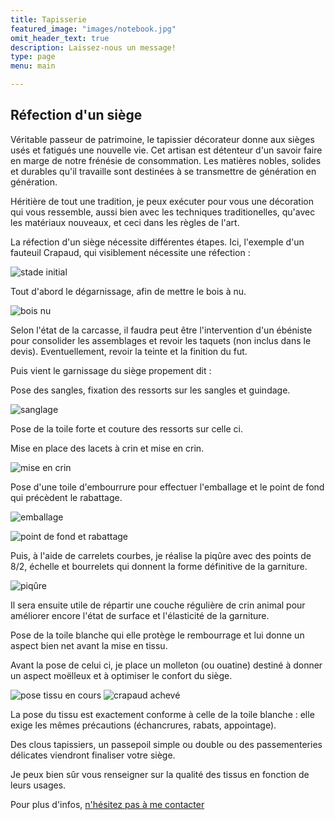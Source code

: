 ```yaml
---
title: Tapisserie
featured_image: "images/notebook.jpg"
omit_header_text: true
description: Laissez-nous un message!
type: page
menu: main

---
```


Réfection d'un siège
--------------------

Véritable passeur de patrimoine, le tapissier décorateur donne aux sièges usés et fatigués une nouvelle vie. Cet artisan est détenteur d'un savoir faire en marge de notre frénésie de consommation. Les matières nobles, solides et durables qu'il travaille sont destinées à se transmettre de génération en génération.

Héritière de tout une tradition, je peux exécuter pour vous une décoration qui vous ressemble, aussi bien avec les techniques traditionelles, qu'avec les matériaux nouveaux, et ceci dans les règles de l'art.

La réfection d'un siège nécessite différentes étapes. Ici, l'exemple d'un fauteuil Crapaud, qui visiblement nécessite une réfection :

![stade initial](images/root/crapaud-initial.jpg "stade initial")

Tout d'abord le dégarnissage, afin de mettre le bois à nu.

![bois nu](images/root/carcasse_nu.jpg "bois nu")

Selon l'état de la carcasse, il faudra peut être l'intervention d'un ébéniste pour consolider les assemblages et revoir les taquets (non inclus dans le devis). Eventuellement, revoir la teinte et la finition du fut.

Puis vient le garnissage du siège propement dit :

Pose des sangles, fixation des ressorts sur les sangles et guindage.

![sanglage](images/root/fixation-ressorts.jpg "sanglage")

Pose de la toile forte et couture des ressorts sur celle ci.

Mise en place des lacets à crin et mise en crin.

![mise en crin](images/root/mise-en-crin.jpg "mise en crin")

Pose d'une toile d'embourrure pour effectuer l'emballage et le point de fond qui précèdent le rabattage.

![emballage](images/root/emballage.jpg "emballage")  
  
![point de fond et rabattage](images/root/point-de-fond-et-rabattage.jpg "point de fond et rabattage")

Puis, à l'aide de carrelets courbes, je réalise la piqûre avec des points de 8/2, échelle et bourrelets qui donnent la forme définitive de la garniture.

![piqûre](images/root/piqure.jpg "piqûre")

Il sera ensuite utile de répartir une couche régulière de crin animal pour améliorer encore l'état de surface et l'élasticité de la garniture.

Pose de la toile blanche qui elle protège le rembourrage et lui donne un aspect bien net avant la mise en tissu.

Avant la pose de celui ci, je place un molleton (ou ouatine) destiné à donner un aspect moëlleux et à optimiser le confort du siège.

![pose tissu en cours](images/root/pose-tissu-en-cours.jpg "pose tissu en cours") ![crapaud achevé](images/root/crapaud-acheve.jpg "crapaud achevé.jpg")

La pose du tissu est exactement conforme à celle de la toile blanche : elle exige les mêmes précautions (échancrures, rabats, appointage).

Des clous tapissiers, un passepoil simple ou double ou des passementeries délicates viendront finaliser votre siège.

Je peux bien sûr vous renseigner sur la qualité des tissus en fonction de leurs usages.

Pour plus d'infos, [n'hésitez pas à me contacter](../contact/)
